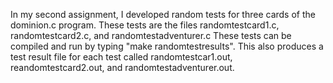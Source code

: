 In my second assignment, I developed random tests for three cards of the dominion.c program. These tests are the files randomtestcard1.c, randomtestcard2.c, and randomtestadventurer.c These tests can be compiled and run by typing "make randomtestresults". This also produces a test result file for each test called randomtestcar1.out, reandomtestcard2.out, and randomtestadventurer.out.
